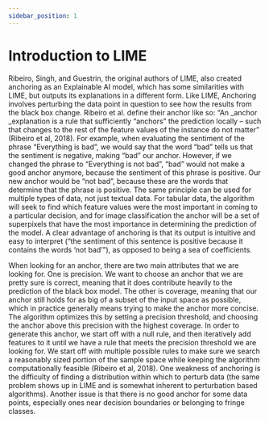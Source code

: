 ```yaml
---
sidebar_position: 1
---
```


# Introduction to LIME


Ribeiro, Singh, and Guestrin, the original authors of LIME, also created anchoring as an Explainable AI model, which has some similarities with LIME, but outputs its explanations in a different form. Like LIME, Anchoring involves perturbing the data point in question to see how the results from the black box change. Ribeiro et al. define their anchor like so: “An _anchor _explanation is a rule that sufficiently “anchors” the prediction locally – such that changes to the rest of the feature values of the instance do not matter” (Ribeiro et al, 2018). For example, when evaluating the sentiment of the phrase “Everything is bad”, we would say that the word “bad” tells us that the sentiment is negative, making “bad” our anchor. However, if we changed the phrase to “Everything is not bad”, “bad” would not make a good anchor anymore, because the sentiment of this phrase is positive. Our new anchor would be “not bad”, because these are the words that determine that the phrase is positive. The same principle can be used for multiple types of data, not just textual data. For tabular data, the algorithm will seek to find which feature values were the most important in coming to a particular decision, and for image classification the anchor will be a set of superpixels that have the most importance in determining the prediction of the model. A clear advantage of anchoring is that its output is intuitive and easy to interpret (“the sentiment of this sentence is positive because it contains the words ‘not bad’”), as opposed to being a sea of coefficients.

When looking for an anchor, there are two main attributes that we are looking for. One is precision. We want to choose an anchor that we are pretty sure is correct, meaning that it does contribute heavily to the prediction of the black box model. The other is coverage, meaning that our anchor still holds for as big of a subset of the input space as possible, which in practice generally means trying to make the anchor more concise. The algorithm optimizes this by setting a precision threshold, and choosing the anchor above this precision with the highest coverage. In order to generate this anchor, we start off with a null rule, and then iteratively add features to it until we have a rule that meets the precision threshold we are looking for. We start off with multiple possible rules to make sure we search a reasonably sized portion of the sample space while keeping the algorithm computationally feasible (Ribeiro et al, 2018). One weakness of anchoring is the difficulty of finding a distribution within which to perturb data (the same problem shows up in LIME and is somewhat inherent to perturbation based algorithms). Another issue is that there is no good anchor for some data points, especially ones near decision boundaries or belonging to fringe classes. 
